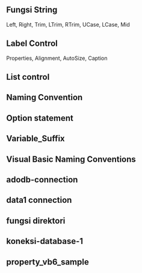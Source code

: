 ## Fungsi String
Left, Right, Trim, LTrim, RTrim, UCase, LCase, Mid

## Label Control
Properties, Alignment, AutoSize, Caption

## List control

## Naming Convention

## Option statement

## Variable_Suffix

## Visual Basic Naming Conventions

## adodb-connection

## data1 connection

## fungsi direktori

## koneksi-database-1

## property_vb6_sample
